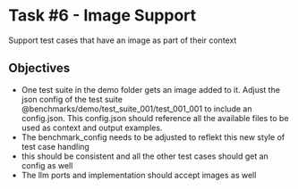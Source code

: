# Task #6 - Image Support

Support test cases that have an image as part of their context

## Objectives
- One test suite in the demo folder gets an image added to it. Adjust the json config of the test suite @benchmarks/demo/test_suite_001/test_001_001 to include an config.json. This config.json should reference all the available files to be used as context and output examples.
- The benchmark_config needs to be adjusted to reflekt this new style of test case handling
- this should be consistent and all the other test cases should get an config as well
- The llm ports and implementation should accept images as well
